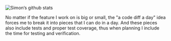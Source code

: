 ![Simon‘s github stats](https://github-readme-stats.vercel.app/api?username=simonwu-sn&show_icons=true&theme=dark&count_private=true)

No matter if the feature I work on is big or small, the "a code diff a day" idea
forces me to break it into pieces that I can do in a day. And these pieces also include
tests and proper test coverage, thus when planning I include the time for testing and
verification.
